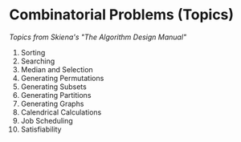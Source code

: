 Combinatorial Problems (Topics)
================================

*Topics from Skiena's "The Algorithm Design Manual"*


1. Sorting 
2. Searching 
3. Median and Selection 
4. Generating Permutations 
5. Generating Subsets 
6. Generating Partitions 
7. Generating Graphs 
8. Calendrical Calculations 
9. Job Scheduling 
10. Satisfiability 
